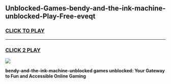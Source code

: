 
## Unblocked-Games-bendy-and-the-ink-machine-unblocked-Play-Free-eveqt
<h3>
<a href="https://premium76.site?title=bendy-and-the-ink-machine-unblocked&ref=12A">CLICK TO PLAY</a></h3>
<hr>

<h3>
<a href="https://premium76.site?title=bendy-and-the-ink-machine-unblocked&ref=12A">CLICK 2 PLAY</a>
  
</h3>

<a href="https://premium76.site?title=bendy-and-the-ink-machine-unblocked&ref=12A"><img src="https://clearcache.store/games.png"></a>


**bendy-and-the-ink-machine-unblocked games unblocked: Your Gateway to Fun and Accessible Online Gaming**
